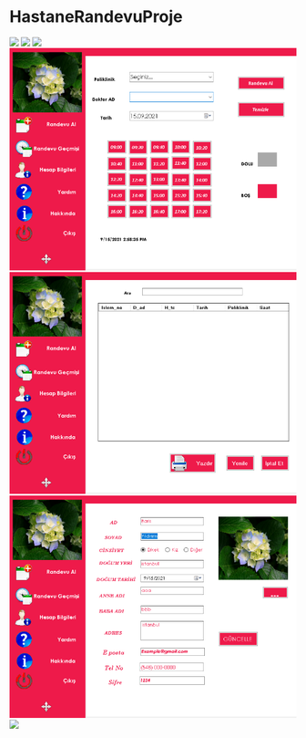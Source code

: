 # HastaneRandevuProje
![](HastaneProje/bin/Debug/RandevuProjeResim/OturumAç.png)
![](HastaneProje/bin/Debug/RandevuProjeResim/KayıtOl.png)
![](HastaneProje/bin/Debug/RandevuProjeResim/RandevuSayfası.png)
![](HastaneProje/bin/Debug/RandevuProjeResim/RandevuAl.png)
![](HastaneProje/bin/Debug/RandevuProjeResim/RandevuGecmisi.png)
![](HastaneProje/bin/Debug/RandevuProjeResim/BilgileriGuncelle.png)
![](HastaneProje/bin/Debug/RandevuProjeResim/AdminSayfası.png)
